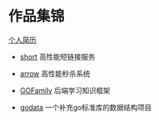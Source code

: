 # 作品集锦
[个人简历](./me.pdf)



- [short](https://short.imgoogege.xyz) 高性能短链接服务 

- [arrow](https://arrow.imgoogege.xyz) 高性能秒杀系统 

- [GOFamily](https://github.com/googege/GOFamily) 后端学习知识框架 

- [godata](https://github.com/googege/godata) 一个补充go标准库的数据结构项目 
